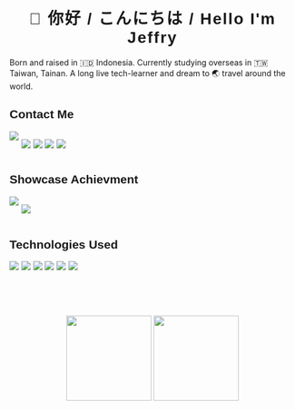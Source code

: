 <link href="https://fonts.googleapis.com/css2?family=Kanit:wght@400;500;600&family=Noto+Sans&display=swap" rel="stylesheet">

<h1 style="text-align:center;letter-spacing: 2px; font-weight:600; font-family:'Kanit', sans-serif";>👺 你好 / こんにちは / Hello I'm Jeffry</h1>

<p>
Born and raised in 🇮🇩 Indonesia. Currently studying overseas in 🇹🇼 Taiwan, Tainan. A long live tech-learner and dream to 🌏 travel around the world.
</p>

<h2 style="font-family:'Kanit', sans-serif;font-weight:600">Contact Me</h2>
<div style="display:flex;gap:0.3rem;justify-content:flex-start;margin-bottom:0.8rem">
<a href="https://linkedin/in/jeffrymahbuubi"><img src="https://img.shields.io/badge/LinkedIn-0077B5?style=for-the-badge&logo=linkedin&logoColor=white"/></a>

<a href="https://www.facebook.com/AunuunJeffry/"><img src="https://img.shields.io/badge/Facebook-1877F2?style=for-the-badge&logo=facebook&logoColor=white"/></a>

<a href="https://www.instagram.com/jeffrymahbuubi/"><img src="https://img.shields.io/badge/Instagram-E4405F?style=for-the-badge&logo=instagram&logoColor=white"/></a>

<a href="https://t.me/jeffrymahbuubi"><img src="https://img.shields.io/badge/Telegram-2CA5E0?style=for-the-badge&logo=telegram&logoColor=white"/></a>

<a href="https://read.cv/jeffrymahbuubi"><img src="https://img.shields.io/badge/readcv-000000?style=for-the-badge&logo=readme&logoColor=white"/></a>
</div>

<h2 style="font-family:'Kanit', sans-serif;font-weight:600">Showcase Achievment</h2>
<div style="display:flex;gap:0.3rem;justify-content:flex-start;margin-bottom:0.8rem">
<a href="https://www.kaggle.com/aunuunjeffry"><img src=" https://img.shields.io/badge/Kaggle-20BEFF?style=for-the-badge&logo=Kaggle&logoColor=white"/></a>

<a href="https://leetcode.com/jeffrymahbuubi/"><img src=" https://img.shields.io/badge/-LeetCode-FFA116?style=for-the-badge&logo=LeetCode&logoColor=black"/></a>
</div>

<h2 style="font-family:'Kanit', sans-serif;font-weight:600">Technologies Used</h2>
<div style="display:flex;gap:0.3rem;justify-content:flex-start;margin-bottom:0.8rem">
<img src=" https://img.shields.io/badge/html5-%23E34F26.svg?style=for-the-badge&logo=html5&logoColor=white"/>

<img src=" https://img.shields.io/badge/css-%231572B6.svg?style=for-the-badge&logo=css3&logoColor=white"/>
<img src=" https://img.shields.io/badge/javascript-%23323330.svg?style=for-the-badge&logo=javascript&logoColor=%23F7DF1E"/>
<img src=" https://img.shields.io/badge/github-%23121011.svg?style=for-the-badge&logo=github&logoColor=white"/>
<img src=" https://img.shields.io/badge/git-%23F05033.svg?style=for-the-badge&logo=git&logoColor=white"/>
<img src=" https://img.shields.io/badge/figma-%23F24E1E.svg?style=for-the-badge&logo=figma&logoColor=white"/>
</div>

<div style="margin-bottom:5rem"></div>

<div align="center">
<img height="150" src = "https://github-readme-stats.vercel.app/api?username=jeffrymahbuubi&show_icons=true&theme=swift&include_all_commits=true&count_private=true" />
<img height="150" src = "https://github-readme-stats.vercel.app/api/top-langs/?username=jeffrymahbuubi&layout=compact&langs_count=8&theme=swift" />
</div>
